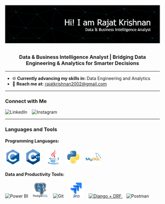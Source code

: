 <h1 align="center">
  <p align="center">
    <img src="linkedin-banner.png" alt="Hi, I am Rajat Krishnan - Data & Business Intelligence Analyst">
  </p>
</h1>

<h3 align="center">Data & Business Intelligence Analyst | Bridging Data Engineering & Analytics for Smarter Decisions</h3>

---

- 🌐 **Currently advancing my skills in:** Data Engineering and Analytics  
- 📧 **Reach me at:** rajatkrishnan2002@gmail.com  

---

<h3 align="left">Connect with Me</h3>  
<p align="left">  
  <a href="https://linkedin.com/in/rajatkrishnan" target="_blank" style="text-decoration: none;">  
    <img src="https://raw.githubusercontent.com/rahuldkjain/github-profile-readme-generator/master/src/images/icons/Social/linked-in-alt.svg" alt="LinkedIn" height="40" width="40" />  
  </a>  
  &nbsp;&nbsp;
  <a href="https://www.instagram.com/rajatkr_07/" target="_blank" style="text-decoration: none;">  
    <img src="https://raw.githubusercontent.com/rahuldkjain/github-profile-readme-generator/master/src/images/icons/Social/instagram.svg" alt="Instagram" height="40" width="40" />  
  </a>  
</p>  

---

<h3 align="left">Languages and Tools</h3>  

<h4>Programming Languages:</h4>  
<p align="left">  
  <a href="https://www.w3schools.com/c/" target="_blank" rel="noreferrer" style="text-decoration: none;">  
    <img src="https://raw.githubusercontent.com/devicons/devicon/master/icons/c/c-original.svg" alt="C" width="50" height="50"/>  
  </a>  
  &nbsp;&nbsp;
  <a href="https://www.w3schools.com/cpp/" target="_blank" rel="noreferrer" style="text-decoration: none;">  
    <img src="https://raw.githubusercontent.com/devicons/devicon/master/icons/cplusplus/cplusplus-original.svg" alt="C++" width="50" height="50"/>  
  </a>  
  &nbsp;&nbsp;
  <a href="https://www.oracle.com/java/" target="_blank" rel="noreferrer" style="text-decoration: none;">  
    <img src="https://raw.githubusercontent.com/devicons/devicon/master/icons/java/java-original.svg" alt="Java" width="50" height="50"/>  
  </a>  
  &nbsp;&nbsp;
  <a href="https://www.python.org/" target="_blank" rel="noreferrer" style="text-decoration: none;">  
    <img src="https://raw.githubusercontent.com/devicons/devicon/master/icons/python/python-original.svg" alt="Python" width="50" height="50"/>  
  </a>  
  &nbsp;&nbsp;
  <a href="https://www.mysql.com/" target="_blank" rel="noreferrer" style="text-decoration: none;">  
    <img src="https://raw.githubusercontent.com/devicons/devicon/master/icons/mysql/mysql-original-wordmark.svg" alt="SQL" width="50" height="50"/>  
  </a>  
</p>  

<h4>Data and Productivity Tools:</h4>  
<p align="left">  
  <!-- Power BI -->
  <a href="https://powerbi.microsoft.com/" target="_blank" rel="noreferrer" style="text-decoration: none;">  
    <img src="https://raw.githubusercontent.com/microsoft/PowerBI-Icons/main/SVG/Power-BI.svg" alt="Power BI" width="50" height="50"/>  
  </a>  
  &nbsp;&nbsp;

  <!-- PostgreSQL -->
  <a href="https://www.postgresql.org/" target="_blank" rel="noreferrer" style="text-decoration: none;">  
    <img src="https://raw.githubusercontent.com/devicons/devicon/master/icons/postgresql/postgresql-original-wordmark.svg" alt="PostgreSQL" width="50" height="50"/>  
  </a>  
  &nbsp;&nbsp;

  <!-- Git -->
  <a href="https://git-scm.com/" target="_blank" rel="noreferrer" style="text-decoration: none;">  
    <img src="https://www.vectorlogo.zone/logos/git-scm/git-scm-icon.svg" alt="Git" width="50" height="50"/>  
  </a>  
  &nbsp;&nbsp;

  <!-- Jira -->
  <a href="https://www.atlassian.com/software/jira" target="_blank" rel="noreferrer" style="text-decoration: none;">  
    <img src="https://raw.githubusercontent.com/devicons/devicon/master/icons/jira/jira-original-wordmark.svg" alt="Jira" width="50" height="50"/>  
  </a>  
  &nbsp;&nbsp;

  <!-- Django + DRF -->
  <a href="https://www.djangoproject.com/" target="_blank" rel="noreferrer" title="Django + Django REST Framework">  
    <img src="https://cdn.worldvectorlogo.com/logos/django.svg" alt="Django + DRF" width="50" height="50"/>  
  </a>  
  &nbsp;&nbsp;

  <!-- Postman -->
  <a href="https://www.postman.com/" target="_blank" rel="noreferrer" style="text-decoration: none;">  
    <img src="https://www.vectorlogo.zone/logos/getpostman/getpostman-icon.svg" alt="Postman" width="50" height="50"/>  
  </a>  
</p>
